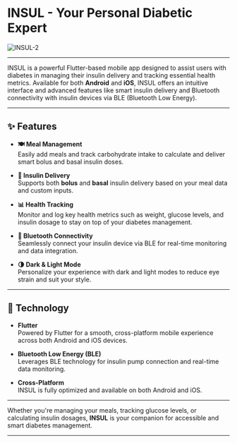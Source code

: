 # INSUL - Your Personal Diabetic Expert

![INSUL-2](https://github.com/user-attachments/assets/8c486cc3-46b2-4d5d-abc9-503d57dc3f22)

---

INSUL is a powerful Flutter-based mobile app designed to assist users with diabetes in managing their insulin delivery and tracking essential health metrics. Available for both **Android** and **iOS**, INSUL offers an intuitive interface and advanced features like smart insulin delivery and Bluetooth connectivity with insulin devices via BLE (Bluetooth Low Energy).

---

## ✨ Features

- **🍽️ Meal Management**  
  Easily add meals and track carbohydrate intake to calculate and deliver smart bolus and basal insulin doses.
  
- **💉 Insulin Delivery**  
  Supports both **bolus** and **basal** insulin delivery based on your meal data and custom inputs.
  
- **📊 Health Tracking**  
  Monitor and log key health metrics such as weight, glucose levels, and insulin dosage to stay on top of your diabetes management.
  
- **🔗 Bluetooth Connectivity**  
  Seamlessly connect your insulin device via BLE for real-time monitoring and data integration.

- **🌗 Dark & Light Mode**  
  Personalize your experience with dark and light modes to reduce eye strain and suit your style.

---

## 🔧 Technology

- **Flutter**  
  Powered by Flutter for a smooth, cross-platform mobile experience across both Android and iOS devices.

- **Bluetooth Low Energy (BLE)**  
  Leverages BLE technology for insulin pump connection and real-time data monitoring.

- **Cross-Platform**  
  INSUL is fully optimized and available on both Android and iOS.

---

Whether you're managing your meals, tracking glucose levels, or calculating insulin dosages, **INSUL** is your companion for accessible and smart diabetes management.

---

